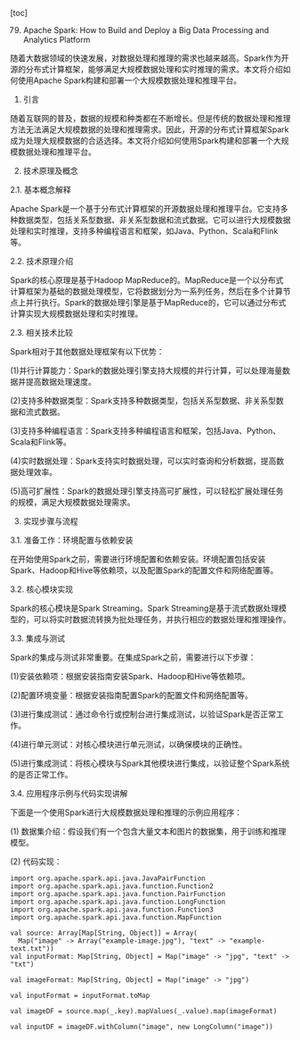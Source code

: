 
[toc]                    
                
                
79. Apache Spark: How to Build and Deploy a Big Data Processing and Analytics Platform

随着大数据领域的快速发展，对数据处理和推理的需求也越来越高。Spark作为开源的分布式计算框架，能够满足大规模数据处理和实时推理的需求。本文将介绍如何使用Apache Spark构建和部署一个大规模数据处理和推理平台。

1. 引言

随着互联网的普及，数据的规模和种类都在不断增长。但是传统的数据处理和推理方法无法满足大规模数据的处理和推理需求。因此，开源的分布式计算框架Spark成为处理大规模数据的合适选择。本文将介绍如何使用Spark构建和部署一个大规模数据处理和推理平台。

2. 技术原理及概念

2.1. 基本概念解释

Apache Spark是一个基于分布式计算框架的开源数据处理和推理平台。它支持多种数据类型，包括关系型数据、非关系型数据和流式数据。它可以进行大规模数据处理和实时推理，支持多种编程语言和框架，如Java、Python、Scala和Flink等。

2.2. 技术原理介绍

Spark的核心原理是基于Hadoop MapReduce的。MapReduce是一个以分布式计算框架为基础的数据处理模型，它将数据划分为一系列任务，然后在多个计算节点上并行执行。Spark的数据处理引擎是基于MapReduce的，它可以通过分布式计算实现大规模数据处理和实时推理。

2.3. 相关技术比较

Spark相对于其他数据处理框架有以下优势：

(1)并行计算能力：Spark的数据处理引擎支持大规模的并行计算，可以处理海量数据并提高数据处理速度。

(2)支持多种数据类型：Spark支持多种数据类型，包括关系型数据、非关系型数据和流式数据。

(3)支持多种编程语言：Spark支持多种编程语言和框架，包括Java、Python、Scala和Flink等。

(4)实时数据处理：Spark支持实时数据处理，可以实时查询和分析数据，提高数据处理效率。

(5)高可扩展性：Spark的数据处理引擎支持高可扩展性，可以轻松扩展处理任务的规模，满足大规模数据处理需求。

3. 实现步骤与流程

3.1. 准备工作：环境配置与依赖安装

在开始使用Spark之前，需要进行环境配置和依赖安装。环境配置包括安装Spark、Hadoop和Hive等依赖项，以及配置Spark的配置文件和网络配置等。

3.2. 核心模块实现

Spark的核心模块是Spark Streaming。Spark Streaming是基于流式数据处理模型的，可以将实时数据流转换为批处理任务，并执行相应的数据处理和推理操作。

3.3. 集成与测试

Spark的集成与测试非常重要。在集成Spark之前，需要进行以下步骤：

(1)安装依赖项：根据安装指南安装Spark、Hadoop和Hive等依赖项。

(2)配置环境变量：根据安装指南配置Spark的配置文件和网络配置等。

(3)进行集成测试：通过命令行或控制台进行集成测试，以验证Spark是否正常工作。

(4)进行单元测试：对核心模块进行单元测试，以确保模块的正确性。

(5)进行集成测试：将核心模块与Spark其他模块进行集成，以验证整个Spark系统的是否正常工作。

3.4. 应用程序示例与代码实现讲解

下面是一个使用Spark进行大规模数据处理和推理的示例应用程序：

(1) 数据集介绍：假设我们有一个包含大量文本和图片的数据集，用于训练和推理模型。

(2) 代码实现：

```
import org.apache.spark.api.java.JavaPairFunction
import org.apache.spark.api.java.function.Function2
import org.apache.spark.api.java.function.PairFunction
import org.apache.spark.api.java.function.LongFunction
import org.apache.spark.api.java.function.Function3
import org.apache.spark.api.java.function.MapFunction

val source: Array[Map[String, Object]] = Array(
  Map("image" -> Array("example-image.jpg"), "text" -> "example-text.txt"))
val inputFormat: Map[String, Object] = Map("image" -> "jpg", "text" -> "txt")

val imageFormat: Map[String, Object] = Map("image" -> "jpg")

val inputFormat = inputFormat.toMap

val imageDF = source.map(_.key).mapValues(_.value).map(imageFormat)

val inputDF = imageDF.withColumn("image", new LongColumn("image"))
```

